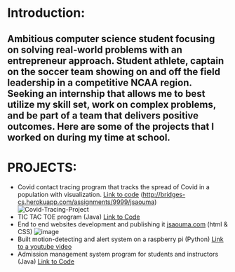 # Introduction: 

## Ambitious computer science student focusing on solving real-world problems with an entrepreneur approach. Student athlete, captain on the soccer team showing on and off the field leadership in a competitive NCAA region. Seeking an internship that allows me to best utilize my skill set, work on complex problems, and be part of a team that delivers positive outcomes. Here are some of the projects that I worked on during my time at school.
# PROJECTS:

  * Covid contact tracing program that tracks the spread of Covid in a population with visualization. [Link to code](https://github.com/Saouma1/Covid-Contact-Tracing)       (http://bridges-cs.herokuapp.com/assignments/9999/jsaouma)
   ![Covid-Tracing-Project](https://user-images.githubusercontent.com/88504029/207231236-b7001d92-2d7d-47b5-bff3-6a6009fb069c.png)
  * TIC TAC TOE program (Java) [Link to Code](https://github.com/Saouma1/TICTACTOE)
  * End to end websites development and publishing it [jsaouma.com](https://jsaouma.com/) (html & CSS)
  ![image](https://user-images.githubusercontent.com/88504029/207231421-2bfa5dd3-743d-4ab6-b0da-66747a87201d.png)
  * Built motion-detecting and alert system on a raspberry pi (Python) [Link to a youtube video](https://youtube.com/shorts/nakbrYP9Ae8)
  * Admission management system program for students and instructors (Java) [Link to Code](https://github.com/Saouma1/Admission-mangement-Program)
